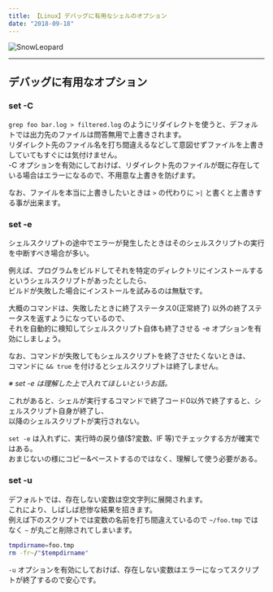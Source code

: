 ```yaml
---
title: 【Linux】デバッグに有用なシェルのオプション
date: "2018-09-18"
---
```


![SnowLeopard](./snow-leopard.jpg)  

---

## デバッグに有用なオプション

### set -C

 ```grep foo bar.log > filtered.log``` のようにリダイレクトを使うと、デフォルトでは出力先のファイルは問答無用で上書きされます。  
リダイレクト先のファイル名を打ち間違えるなどして意図せずファイルを上書きしていてもすぐには気付けません。  
-C オプションを有効にしておけば、リダイレクト先のファイルが既に存在している場合はエラーになるので、不用意な上書きを防げます。  

なお、ファイルを本当に上書きしたいときは ```>``` の代わりに ```>|``` と書くと上書きする事が出来ます。


### set -e

シェルスクリプトの途中でエラーが発生したときはそのシェルスクリプトの実行を中断すべき場合が多い。

例えば、プログラムをビルドしてそれを特定のディレクトリにインストールするというシェルスクリプトがあったとしたら、  
ビルドが失敗した場合にインストールを試みるのは無駄です。

大概のコマンドは、失敗したときに終了ステータス0(正常終了) 以外の終了ステータスを返すようになっているので、  
それを自動的に検知してシェルスクリプト自体も終了させる -e オプションを有効にしましょう。

なお、コマンドが失敗してもシェルスクリプトを終了させたくないときは、  
コマンドに ```&& true``` を付けるとシェルスクリプトは終了しません。

 *※ set -e は理解した上で入れてほしいというお話。*

これがあると、シェルが実行するコマンドで終了コード0以外で終了すると、シェルスクリプト自身が終了し、  
以降のシェルスクリプトが実行されない。

 ```set -e``` は入れずに、実行時の戻り値($?変数、IF 等)でチェックする方が確実ではある。  
おまじないの様にコピー&ペーストするのではなく、理解して使う必要がある。


### set -u

デフォルトでは、存在しない変数は空文字列に展開されます。  
これにより、しばしば悲惨な結果を招きます。  
例えば下のスクリプトでは変数の名前を打ち間違えているので ```~/foo.tmp``` ではなく ```~``` が丸ごと削除されてしまいます。

```sh
tmpdirname=foo.tmp
rm -fr~/"$tempdirname"
```

```-u``` オプションを有効にしておけば、存在しない変数はエラーになってスクリプトが終了するので安心です。

